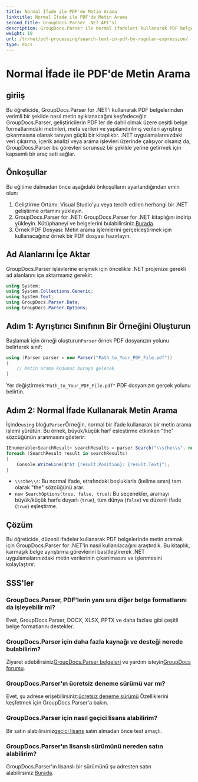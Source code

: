 ```yaml
---
title: Normal İfade ile PDF'de Metin Arama
linktitle: Normal İfade ile PDF'de Metin Arama
second_title: GroupDocs.Parser .NET API'si
description: GroupDocs.Parser ile normal ifadeleri kullanarak PDF belgelerinde belirli bir metni arayın. PDF metnini zahmetsizce çıkarın, analiz edin ve değiştirin.
weight: 19
url: /tr/net/pdf-processing/search-text-in-pdf-by-regular-expression/
type: docs
---
```

# Normal İfade ile PDF'de Metin Arama

## giriiş
Bu öğreticide, GroupDocs.Parser for .NET'i kullanarak PDF belgelerinden verimli bir şekilde nasıl metin ayıklanacağını keşfedeceğiz. GroupDocs.Parser, geliştiricilerin PDF'ler de dahil olmak üzere çeşitli belge formatlarındaki metinleri, meta verileri ve yapılandırılmış verileri ayrıştırıp çıkarmasına olanak tanıyan güçlü bir kitaplıktır. .NET uygulamalarınızdaki veri çıkarma, içerik analizi veya arama işlevleri üzerinde çalışıyor olsanız da, GroupDocs.Parser bu görevleri sorunsuz bir şekilde yerine getirmek için kapsamlı bir araç seti sağlar.
## Önkoşullar
Bu eğitime dalmadan önce aşağıdaki önkoşulların ayarlandığından emin olun:
1. Geliştirme Ortamı: Visual Studio'yu veya tercih edilen herhangi bir .NET geliştirme ortamını yükleyin.
2.  GroupDocs.Parser for .NET: GroupDocs.Parser for .NET kitaplığını indirip yükleyin. Kütüphaneyi ve belgelerini bulabilirsiniz.[Burada](https://releases.groupdocs.com/parser/net/).
3. Örnek PDF Dosyası: Metin arama işlemlerini gerçekleştirmek için kullanacağınız örnek bir PDF dosyası hazırlayın.

## Ad Alanlarını İçe Aktar
GroupDocs.Parser işlevlerine erişmek için öncelikle .NET projenize gerekli ad alanlarını içe aktarmanız gerekir:
```csharp
using System;
using System.Collections.Generic;
using System.Text;
using GroupDocs.Parser.Data;
using GroupDocs.Parser.Options;
```
## Adım 1: Ayrıştırıcı Sınıfının Bir Örneğini Oluşturun
 Başlamak için örneği oluşturun`Parser` örnek PDF dosyanızın yolunu belirterek sınıf:
```csharp
using (Parser parser = new Parser("Path_to_Your_PDF_File.pdf"))
{
    // Metin arama kodunuz buraya gelecek
}
```
 Yer değiştirmek`"Path_to_Your_PDF_File.pdf"` PDF dosyanızın gerçek yolunu belirtin.
## Adım 2: Normal İfade Kullanarak Metin Arama
 İçinde`using` bloğu`Parser`Örneğin, normal bir ifade kullanarak bir metin arama işlemi yürütün. Bu örnek, büyük/küçük harf eşleştirme etkinken "the" sözcüğünün aranmasını gösterir:
```csharp
IEnumerable<SearchResult> searchResults = parser.Search("\\sthe\\s", new SearchOptions(true, false, true));
foreach (SearchResult result in searchResults)
{
    Console.WriteLine($"At {result.Position}: {result.Text}");
}
```
- `\\sthe\\s`: Bu normal ifade, etrafındaki boşluklarla (kelime sınırı) tam olarak "the" sözcüğünü arar.
- `new SearchOptions(true, false, true)`: Bu seçenekler, aramayı büyük/küçük harfe duyarlı (`true`), tüm dünya (`false`) ve düzenli ifade (`true`) eşleştirme.

## Çözüm
Bu öğreticide, düzenli ifadeler kullanarak PDF belgelerinde metin aramak için GroupDocs.Parser for .NET'in nasıl kullanılacağını araştırdık. Bu kitaplık, karmaşık belge ayrıştırma görevlerini basitleştirerek .NET uygulamalarınızdaki metin verilerinin çıkarılmasını ve işlenmesini kolaylaştırır.

## SSS'ler
### GroupDocs.Parser, PDF'lerin yanı sıra diğer belge formatlarını da işleyebilir mi?
Evet, GroupDocs.Parser, DOCX, XLSX, PPTX ve daha fazlası gibi çeşitli belge formatlarını destekler.
### GroupDocs.Parser için daha fazla kaynağı ve desteği nerede bulabilirim?
 Ziyaret edebilirsiniz[GroupDocs.Parser belgeleri](https://tutorials.groupdocs.com/parser/net/) ve yardım isteyin[GroupDocs forumu](https://forum.groupdocs.com/c/parser/17).
### GroupDocs.Parser'ın ücretsiz deneme sürümü var mı?
 Evet, şu adrese erişebilirsiniz:[ücretsiz deneme sürümü](https://releases.groupdocs.com/) Özelliklerini keşfetmek için GroupDocs.Parser'a bakın.
### GroupDocs.Parser için nasıl geçici lisans alabilirim?
 Bir satın alabilirsiniz[geçici lisans](https://purchase.groupdocs.com/temporary-license/) satın almadan önce test amaçlı.
### GroupDocs.Parser'ın lisanslı sürümünü nereden satın alabilirim?
 GroupDocs.Parser'ın lisanslı bir sürümünü şu adresten satın alabilirsiniz:[Burada](https://purchase.groupdocs.com/buy).